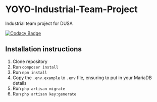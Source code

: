 # YOYO-Industrial-Team-Project
Industrial team project for DUSA

[![Codacy Badge](https://api.codacy.com/project/badge/Grade/2ab4e59d38b24ebeab16992887a423ce)](https://www.codacy.com/app/j.h.m.read/YOYO-Industrial-Team-Project?utm_source=github.com&amp;utm_medium=referral&amp;utm_content=jameshmread/YOYO-Industrial-Team-Project&amp;utm_campaign=Badge_Grade)


## Installation instructions

1. Clone repository
1. Run `composer install`
1. Run `npm install`
1. Copy the `.env.example` to `.env` file, ensuring to put in your MariaDB details
1. Run `php artisan migrate`
1. Run `php artisan key:generate`